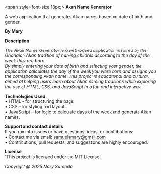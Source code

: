 <span style=font-size 18px;> **Akan Name Generator**</span>  

A web application that generates Akan names based on date of birth and gender. 

**By Mary**  

**Description**  

*The Akan Name Generator is a web-based application inspired by the Ghanaian Akan tradition of naming children according to the day of the week they are born.*  
*By simply entering your date of birth and selecting your gender, the application calculates the day of the week you were born and assigns you the corresponding Akan name.*
*This project is educational and cultural, aimed at helping users learn about Akan naming traditions while exploring the use of HTML, CSS, and JavaScript in a fun and interactive way.*  

**Technologies Used**  
•	HTML – for structuring the page.  
•	CSS – for styling and layout.  
•	JavaScript – for logic to calculate days of the week and generate Akan names.  

**Support and contact details**  
If you run into issues or have questions, ideas, or contributions:  
•	Contact me via email: samuelamary@gmail.com  
•	Contributions, pull requests, and suggestions are highly encouraged.  

**License**  
'This project is licensed under the MIT License.'  

*Copyright @ 2025 Mary Samuela*


